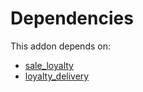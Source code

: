 # Dependencies

This addon depends on:

- [sale_loyalty](../../../../odoo-bringout-oca-ocb-sale_loyalty)
- [loyalty_delivery](../../../../../oca-ocb-warehouse/odoo-bringout-oca-ocb-loyalty_delivery)
